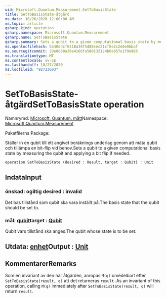 ```yaml
---
uid: Microsoft.Quantum.Measurement.SetToBasisState
title: SetToBasisState-åtgärd
ms.date: 10/26/2020 12:00:00 AM
ms.topic: article
qsharp.kind: operation
qsharp.namespace: Microsoft.Quantum.Measurement
qsharp.name: SetToBasisState
qsharp.summary: Sets a qubit to a given computational basis state by measuring the qubit and applying a bit flip if needed.
ms.openlocfilehash: bb40ddcf6518a30f5d88eec21cf8e2c2d6e0bbaf
ms.sourcegitcommit: 29e0d88a30e4166fa580132124b0eb57e1f0e986
ms.translationtype: MT
ms.contentlocale: sv-SE
ms.lasthandoff: 10/27/2020
ms.locfileid: "92733603"
---
```

# <a name="settobasisstate-operation"></a><span data-ttu-id="80232-102">SetToBasisState-åtgärd</span><span class="sxs-lookup"><span data-stu-id="80232-102">SetToBasisState operation</span></span>

<span data-ttu-id="80232-103">Namnrymd: [Microsoft. Quantum. mått](xref:Microsoft.Quantum.Measurement)</span><span class="sxs-lookup"><span data-stu-id="80232-103">Namespace: [Microsoft.Quantum.Measurement](xref:Microsoft.Quantum.Measurement)</span></span>

<span data-ttu-id="80232-104">Paketfilerna [](https://nuget.org/packages/)</span><span class="sxs-lookup"><span data-stu-id="80232-104">Package: [](https://nuget.org/packages/)</span></span>


<span data-ttu-id="80232-105">Ställer in en qubit till ett angivet beräknings underlag genom att mäta qubit och tillämpa en bit-flip vid behov.</span><span class="sxs-lookup"><span data-stu-id="80232-105">Sets a qubit to a given computational basis state by measuring the qubit and applying a bit flip if needed.</span></span>

```qsharp
operation SetToBasisState (desired : Result, target : Qubit) : Unit
```


## <a name="input"></a><span data-ttu-id="80232-106">Indata</span><span class="sxs-lookup"><span data-stu-id="80232-106">Input</span></span>

### <a name="desired--__invalidresult__"></a><span data-ttu-id="80232-107">önskad: __ogiltig <Result>__</span><span class="sxs-lookup"><span data-stu-id="80232-107">desired : __invalid<Result>__</span></span>

<span data-ttu-id="80232-108">Det bas tillstånd som qubit ska vara inställt på.</span><span class="sxs-lookup"><span data-stu-id="80232-108">The basis state that the qubit should be set to.</span></span>


### <a name="target--qubit"></a><span data-ttu-id="80232-109">mål: [qubit](xref:microsoft.quantum.lang-ref.qubit)</span><span class="sxs-lookup"><span data-stu-id="80232-109">target : [Qubit](xref:microsoft.quantum.lang-ref.qubit)</span></span>

<span data-ttu-id="80232-110">Qubit vars tillstånd ska anges.</span><span class="sxs-lookup"><span data-stu-id="80232-110">The qubit whose state is to be set.</span></span>



## <a name="output--unit"></a><span data-ttu-id="80232-111">Utdata: [enhet](xref:microsoft.quantum.lang-ref.unit)</span><span class="sxs-lookup"><span data-stu-id="80232-111">Output : [Unit](xref:microsoft.quantum.lang-ref.unit)</span></span>



## <a name="remarks"></a><span data-ttu-id="80232-112">Kommentarer</span><span class="sxs-lookup"><span data-stu-id="80232-112">Remarks</span></span>

<span data-ttu-id="80232-113">Som en invariant av den här åtgärden, anropas `M(q)` omedelbart efter `SetToBasisState(result, q)` att det returneras `result` .</span><span class="sxs-lookup"><span data-stu-id="80232-113">As an invariant of this operation, calling `M(q)` immediately after `SetToBasisState(result, q)` will return `result`.</span></span>